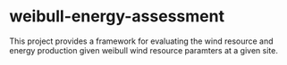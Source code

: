 # weibull-energy-assessment
This project provides a framework for evaluating the wind resource and energy production given weibull wind resource paramters at a given site.
